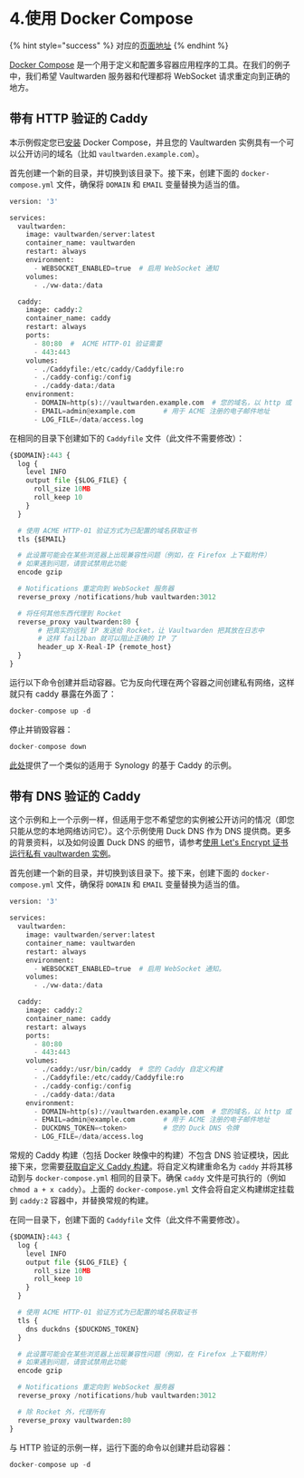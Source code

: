 # 4.使用 Docker Compose

{% hint style="success" %}
对应的[页面地址](https://github.com/dani-garcia/vaultwarden/wiki/Using-Docker-Compose)
{% endhint %}

[Docker Compose](https://docs.docker.com/compose/) 是一个用于定义和配置多容器应用程序的工具。在我们的例子中，我们希望 Vaultwarden 服务器和代理都将 WebSocket 请求重定向到正确的地方。

## 带有 HTTP 验证的 Caddy <a href="caddy-with-http-challenge" id="caddy-with-http-challenge"></a>

本示例假定您已[安装](https://docs.docker.com/compose/install/) Docker Compose，并且您的 Vaultwarden 实例具有一个可以公开访问的域名（比如 `vaultwarden.example.com`）。

首先创建一个新的目录，并切换到该目录下。接下来，创建下面的 `docker-compose.yml` 文件，确保将 `DOMAIN` 和 `EMAIL` 变量替换为适当的值。

```python
version: '3'

services:
  vaultwarden:
    image: vaultwarden/server:latest
    container_name: vaultwarden
    restart: always
    environment:
      - WEBSOCKET_ENABLED=true  # 启用 WebSocket 通知
    volumes:
      - ./vw-data:/data

  caddy:
    image: caddy:2
    container_name: caddy
    restart: always
    ports:
      - 80:80  #  ACME HTTP-01 验证需要
      - 443:443
    volumes:
      - ./Caddyfile:/etc/caddy/Caddyfile:ro
      - ./caddy-config:/config
      - ./caddy-data:/data
    environment:
      - DOMAIN=http(s)://vaultwarden.example.com  # 您的域名，以 http 或 https 作为前缀
      - EMAIL=admin@example.com       # 用于 ACME 注册的电子邮件地址
      - LOG_FILE=/data/access.log
```

在相同的目录下创建如下的 `Caddyfile` 文件（此文件不需要修改）：

```python
{$DOMAIN}:443 {
  log {
    level INFO
    output file {$LOG_FILE} {
      roll_size 10MB
      roll_keep 10
    }
  }

  # 使用 ACME HTTP-01 验证方式为已配置的域名获取证书
  tls {$EMAIL}

  # 此设置可能会在某些浏览器上出现兼容性问题（例如，在 Firefox 上下载附件）
  # 如果遇到问题，请尝试禁用此功能
  encode gzip

  # Notifications 重定向到 WebSocket 服务器
  reverse_proxy /notifications/hub vaultwarden:3012

  # 将任何其他东西代理到 Rocket
  reverse_proxy vaultwarden:80 {
       # 把真实的远程 IP 发送给 Rocket，让 Vaultwarden 把其放在日志中
       # 这样 fail2ban 就可以阻止正确的 IP 了
       header_up X-Real-IP {remote_host}
  }
}
```

运行以下命令创建并启动容器。它为反向代理在两个容器之间创建私有网络，这样就只有 caddy 暴露在外面了：

```python
docker-compose up -d
```

停止并销毁容器：

```python
docker-compose down
```

[此处](https://github.com/sosandroid/docker-bitwarden\_rs-caddy-synology)提供了一个类似的适用于 Synology 的基于 Caddy 的示例。

## 带有 DNS 验证的 Caddy <a href="caddy-with-dns-challenge" id="caddy-with-dns-challenge"></a>

这个示例和上一个示例一样，但适用于您不希望您的实例被公开访问的情况（即您只能从您的本地网络访问它）。这个示例使用 Duck DNS 作为 DNS 提供商。更多的背景资料，以及如何设置 Duck DNS 的细节，请参考[使用 Let's Encrypt 证书运行私有 vaultwarden 实例](../deployment/https/running-a-private-vaultwarden-instance-with-lets-encrypt-certs.md)。

首先创建一个新的目录，并切换到该目录下。接下来，创建下面的 `docker-compose.yml` 文件，确保将 `DOMAIN` 和 `EMAIL` 变量替换为适当的值。

```python
version: '3'

services:
  vaultwarden:
    image: vaultwarden/server:latest
    container_name: vaultwarden
    restart: always
    environment:
      - WEBSOCKET_ENABLED=true  # 启用 WebSocket 通知。
    volumes:
      - ./vw-data:/data

  caddy:
    image: caddy:2
    container_name: caddy
    restart: always
    ports:
      - 80:80
      - 443:443
    volumes:
      - ./caddy:/usr/bin/caddy  # 您的 Caddy 自定义构建
      - ./Caddyfile:/etc/caddy/Caddyfile:ro
      - ./caddy-config:/config
      - ./caddy-data:/data
    environment:
      - DOMAIN=http(s)://vaultwarden.example.com  # 您的域名，以 http 或 https 作为前缀
      - EMAIL=admin@example.com       # 用于 ACME 注册的电子邮件地址
      - DUCKDNS_TOKEN=<token>         # 您的 Duck DNS 令牌
      - LOG_FILE=/data/access.log
```

常规的 Caddy 构建（包括 Docker 映像中的构建）不包含 DNS 验证模块，因此接下来，您需要[获取自定义 Caddy 构建](../deployment/https/running-a-private-vaultwarden-instance-with-lets-encrypt-certs.md#getting-a-custom-caddy-build)。将自定义构建重命名为 `caddy` 并将其移动到与 `docker-compose.yml` 相同的目录下。确保 `caddy` 文件是可执行的（例如 `chmod a + x caddy`）。上面的 `docker-compose.yml` 文件会将自定义构建绑定挂载到 `caddy:2` 容器中，并替换常规的构建。

在同一目录下，创建下面的 `Caddyfile` 文件（此文件不需要修改）。

```python
{$DOMAIN}:443 {
  log {
    level INFO
    output file {$LOG_FILE} {
      roll_size 10MB
      roll_keep 10
    }
  }

  # 使用 ACME HTTP-01 验证方式为已配置的域名获取证书
  tls {
    dns duckdns {$DUCKDNS_TOKEN}
  }

  # 此设置可能会在某些浏览器上出现兼容性问题（例如，在 Firefox 上下载附件）
  # 如果遇到问题，请尝试禁用此功能
  encode gzip

  # Notifications 重定向到 WebSocket 服务器
  reverse_proxy /notifications/hub vaultwarden:3012

  # 除 Rocket 外，代理所有
  reverse_proxy vaultwarden:80
}
```

与 HTTP 验证的示例一样，运行下面的命令以创建并启动容器：

```python
docker-compose up -d
```
